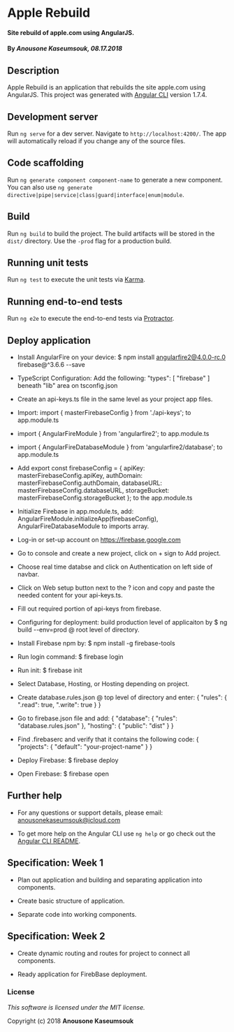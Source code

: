 # Apple Rebuild

#### Site rebuild of apple.com using AngularJS.

#### By _Anousone Kaseumsouk, 08.17.2018_

## Description

Apple Rebuild is an application that rebuilds the site apple.com using AngularJS. This project was generated with [Angular CLI](https://github.com/angular/angular-cli) version 1.7.4.

## Development server

Run `ng serve` for a dev server. Navigate to `http://localhost:4200/`. The app will automatically reload if you change any of the source files.

## Code scaffolding

Run `ng generate component component-name` to generate a new component. You can also use `ng generate directive|pipe|service|class|guard|interface|enum|module`.

## Build

Run `ng build` to build the project. The build artifacts will be stored in the `dist/` directory. Use the `-prod` flag for a production build.

## Running unit tests

Run `ng test` to execute the unit tests via [Karma](https://karma-runner.github.io).

## Running end-to-end tests

Run `ng e2e` to execute the end-to-end tests via [Protractor](http://www.protractortest.org/).

## Deploy application

* Install AngularFire on your device: $ npm install angularfire2@4.0.0-rc.0 firebase@^3.6.6 --save

* TypeScript Configuration: Add the following: "types": [ "firebase" ] beneath "lib" area on tsconfig.json

* Create an api-keys.ts file in the same level as your project app files.

* Import: import { masterFirebaseConfig } from './api-keys'; to app.module.ts

* import { AngularFireModule } from 'angularfire2'; to app.module.ts

* import { AngularFireDatabaseModule } from 'angularfire2/database'; to app.module.ts

* Add export const firebaseConfig = {
  apiKey: masterFirebaseConfig.apiKey,
  authDomain: masterFirebaseConfig.authDomain,
  databaseURL: masterFirebaseConfig.databaseURL,
  storageBucket: masterFirebaseConfig.storageBucket
}; to the app.module.ts

* Initialize Firebase in app.module.ts, add:   AngularFireModule.initializeApp(firebaseConfig),
    AngularFireDatabaseModule to imports array.

* Log-in or set-up account on https://firebase.google.com

* Go to console and create a new project, click on + sign to Add project.

* Choose real time databse and click on Authentication on left side of navbar.

* Click on Web setup button next to the ? icon and copy and paste the needed content for your api-keys.ts.

* Fill out required portion of api-keys from firebase.

* Configuring for deployment: build production level of applicaiton by $ ng build --env=prod @ root level of directory.

* Install Firebase npm by: $ npm install -g firebase-tools

* Run login command: $ firebase login

* Run init: $ firebase init

* Select Database, Hosting, or Hosting depending on project.

* Create database.rules.json @ top level of directory and enter: {
  "rules": {
    ".read": true,
    ".write": true
  }
}

* Go to firebase.json file and add: {
  "database": {
    "rules": "database.rules.json"
  },
  "hosting": {
    "public": "dist"
  }
}

* Find .firebaserc and verify that it contains the following code: {
  "projects": {
    "default": "your-project-name"
  }
}

* Deploy Firebase: $ firebase deploy

* Open Firebase: $ firebase open

## Further help

* For any questions or support details, please email: anousonekaseumsouk@icloud.com

* To get more help on the Angular CLI use `ng help` or go check out the [Angular CLI README](https://github.com/angular/angular-cli/blob/master/README.md).

## Specification: Week 1

* Plan out application and building and separating application into components.

* Create basic structure of application.

* Separate code into working components.

## Specification: Week 2

* Create dynamic routing and routes for project to connect all components.

* Ready application for FirebBase deployment.

### License

*This software is licensed under the MIT license.*

Copyright (c) 2018 **Anousone Kaseumsouk**
